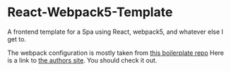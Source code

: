 # React-Webpack5-Template
A frontend template for a Spa using React, webpack5, and whatever else I get to.

The webpack configuration is mostly taken from [this boilerplate repo](https://github.com/taniarascia/webpack-boilerplate)
Here is a link to [the authors site](https://www.taniarascia.com/blog). You should check it out.
